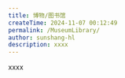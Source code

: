 ```yaml
---
title: 博物/图书馆
createTime: 2024-11-07 00:12:49
permalink: /MuseumLibrary/
author: sunshang-hl
description: xxxx
---
```


xxxx